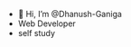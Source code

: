 - 👋 Hi, I’m @Dhanush-Ganiga
-   Web Developer
-   self study
  

<!---
Dhanush-Ganiga/Dhanush-Ganiga is a ✨ special ✨ repository because its `README.md` (this file) appears on your GitHub profile.
You can click the Preview link to take a look at your changes.
--->
